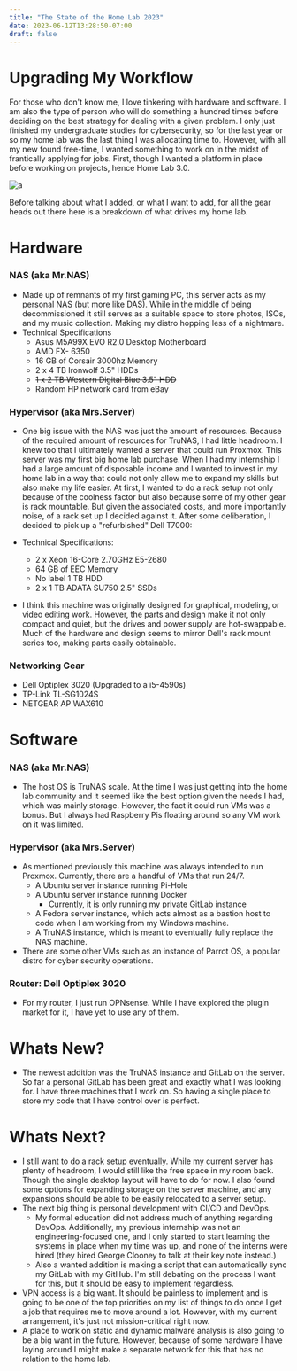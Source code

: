 ```yaml
---
title: "The State of the Home Lab 2023"
date: 2023-06-12T13:28:50-07:00
draft: false
---
```


# Upgrading My Workflow

For those who don't know me, I love tinkering with hardware and software. I am also the type of person who will do something a hundred times before deciding on the best strategy for dealing with a given problem. I only just finished my undergraduate studies for cybersecurity, so for the last year or so my home lab was the last thing I was allocating time to. However, with all my new found free-time, I wanted something to work on in the midst of frantically applying for jobs. First, though I wanted a platform in place before working on projects, hence Home Lab 3.0.

![a](/images/TOPO.svg#center)

Before talking about what I added, or what I want to add, for all the gear heads out there here is a breakdown of what drives my home lab.

# Hardware

### NAS (aka Mr.NAS) 

- Made up of remnants of my first gaming PC, this server acts as my personal NAS (but more like DAS). While in the middle of being decommissioned it still serves as a suitable space to store photos, ISOs, and my music collection. Making my distro hopping less of a nightmare.
- Technical Specifications
	- Asus M5A99X EVO R2.0 Desktop Motherboard
	- AMD FX- 6350
	- 16 GB of Corsair 3000hz Memory
	- 2 x 4 TB Ironwolf 3.5" HDDs
	- ~~1 x 2 TB Western Digital Blue 3.5" HDD~~
	- Random HP network card from eBay

### Hypervisor (aka Mrs.Server)

- One big issue with the NAS was just the amount of resources. Because of the required amount of resources for TruNAS, I had little headroom. I knew too that I ultimately wanted a server that could run Proxmox. This server was my first big home lab purchase. When I had my internship I had a large amount of disposable income and I wanted to invest in my home lab in a way that could not only allow me to expand my skills but also make my life easier. At first, I wanted to do a rack setup not only because of the coolness factor but also because some of my other gear is rack mountable. But given the associated costs, and more importantly noise, of a rack set up I decided against it. After some deliberation, I decided to pick up a "refurbished" Dell T7000:
-  Technical Specifications:
	- 2 x Xeon 16-Core 2.70GHz E5-2680
	- 64 GB of EEC Memory
	- No label 1 TB HDD
	- 2 x 1 TB ADATA SU750 2.5" SSDs

- I think this machine was originally designed for graphical, modeling, or video editing work. However, the parts and design make it not only compact and quiet, but the drives and power supply are hot-swappable. Much of the hardware and design seems to mirror Dell's rack mount series too, making parts easily obtainable.  

### Networking Gear

- Dell Optiplex 3020 (Upgraded to a i5-4590s)
- TP-Link TL-SG1024S
- NETGEAR AP WAX610

# Software

### NAS (aka Mr.NAS) 
- The host OS is TruNAS scale. At the time I was just getting into the home lab community and it seemed like the best option given the needs I had, which was mainly storage. However, the fact it could run VMs was a bonus. But I always had Raspberry Pis floating around so any VM work on it was limited.

### Hypervisor (aka Mrs.Server)
- As mentioned previously this machine was always intended to run Proxmox. Currently, there are a handful of VMs that run 24/7.
	- A Ubuntu server instance running Pi-Hole
	- A Ubuntu server instance running Docker
		- Currently, it is only running my private GitLab instance
	- A Fedora server instance, which acts almost as a bastion host to code when I am working from my Windows machine.
	- A TruNAS instance, which is meant to eventually fully replace the NAS machine.
- There are some other VMs such as an instance of Parrot OS, a popular distro for cyber security operations.

### Router: Dell Optiplex 3020
- For my router, I just run OPNsense. While I have explored the plugin market for it, I have yet to use any of them.

# Whats New?

- The newest addition was the TruNAS instance and GitLab on the server. So far a personal GitLab has been great and exactly what I was looking for. I have three machines that I work on. So having a single place to store my code that I have control over is perfect. 

# Whats Next?
- I still want to do a rack setup eventually. While my current server has plenty of headroom, I would still like the free space in my room back. Though the single desktop layout will have to do for now. I also found some options for expanding storage on the server machine, and any expansions should be able to be easily relocated to a server setup. 
- The next big thing is personal development with CI/CD and DevOps. 
	- My formal education did not address much of anything regarding DevOps. Additionally, my previous internship was not an engineering-focused one, and I only started to start learning the systems in place when my time was up, and none of the interns were hired (they hired George Clooney to talk at their key note instead.)
	- Also a wanted addition is making a script that can automatically sync my GitLab with my GitHub. I'm still debating on the process I want for this, but it should be easy to implement regardless.
- VPN access is a big want. It should be painless to implement and is going to be one of the top priorities on my list of things to do once I get a job that requires me to move around a lot. However, with my current arrangement, it's just not mission-critical right now.
- A place to work on static and dynamic malware analysis is also going to be a big want in the future. However, because of some hardware I have laying around I might make a separate network for this that has no relation to the home lab.
